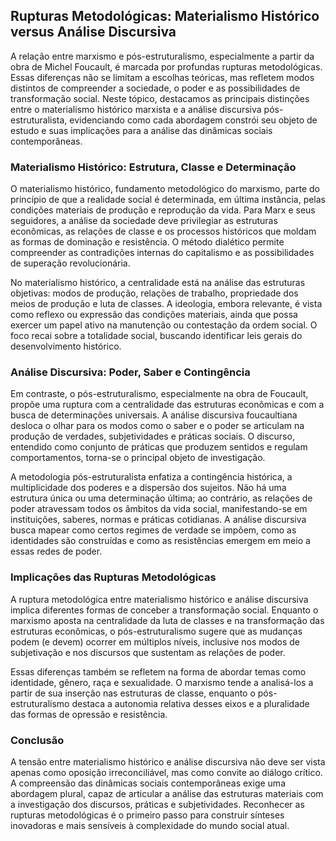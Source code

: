 
## Rupturas Metodológicas: Materialismo Histórico versus Análise Discursiva

A relação entre marxismo e pós-estruturalismo, especialmente a partir da obra de Michel Foucault, é marcada por profundas rupturas metodológicas. Essas diferenças não se limitam a escolhas teóricas, mas refletem modos distintos de compreender a sociedade, o poder e as possibilidades de transformação social. Neste tópico, destacamos as principais distinções entre o materialismo histórico marxista e a análise discursiva pós-estruturalista, evidenciando como cada abordagem constrói seu objeto de estudo e suas implicações para a análise das dinâmicas sociais contemporâneas.

### Materialismo Histórico: Estrutura, Classe e Determinação

O materialismo histórico, fundamento metodológico do marxismo, parte do princípio de que a realidade social é determinada, em última instância, pelas condições materiais de produção e reprodução da vida. Para Marx e seus seguidores, a análise da sociedade deve privilegiar as estruturas econômicas, as relações de classe e os processos históricos que moldam as formas de dominação e resistência. O método dialético permite compreender as contradições internas do capitalismo e as possibilidades de superação revolucionária.

No materialismo histórico, a centralidade está na análise das estruturas objetivas: modos de produção, relações de trabalho, propriedade dos meios de produção e luta de classes. A ideologia, embora relevante, é vista como reflexo ou expressão das condições materiais, ainda que possa exercer um papel ativo na manutenção ou contestação da ordem social. O foco recai sobre a totalidade social, buscando identificar leis gerais do desenvolvimento histórico.

### Análise Discursiva: Poder, Saber e Contingência

Em contraste, o pós-estruturalismo, especialmente na obra de Foucault, propõe uma ruptura com a centralidade das estruturas econômicas e com a busca de determinações universais. A análise discursiva foucaultiana desloca o olhar para os modos como o saber e o poder se articulam na produção de verdades, subjetividades e práticas sociais. O discurso, entendido como conjunto de práticas que produzem sentidos e regulam comportamentos, torna-se o principal objeto de investigação.

A metodologia pós-estruturalista enfatiza a contingência histórica, a multiplicidade dos poderes e a dispersão dos sujeitos. Não há uma estrutura única ou uma determinação última; ao contrário, as relações de poder atravessam todos os âmbitos da vida social, manifestando-se em instituições, saberes, normas e práticas cotidianas. A análise discursiva busca mapear como certos regimes de verdade se impõem, como as identidades são construídas e como as resistências emergem em meio a essas redes de poder.

### Implicações das Rupturas Metodológicas

A ruptura metodológica entre materialismo histórico e análise discursiva implica diferentes formas de conceber a transformação social. Enquanto o marxismo aposta na centralidade da luta de classes e na transformação das estruturas econômicas, o pós-estruturalismo sugere que as mudanças podem (e devem) ocorrer em múltiplos níveis, inclusive nos modos de subjetivação e nos discursos que sustentam as relações de poder.

Essas diferenças também se refletem na forma de abordar temas como identidade, gênero, raça e sexualidade. O marxismo tende a analisá-los a partir de sua inserção nas estruturas de classe, enquanto o pós-estruturalismo destaca a autonomia relativa desses eixos e a pluralidade das formas de opressão e resistência.

### Conclusão

A tensão entre materialismo histórico e análise discursiva não deve ser vista apenas como oposição irreconciliável, mas como convite ao diálogo crítico. A compreensão das dinâmicas sociais contemporâneas exige uma abordagem plural, capaz de articular a análise das estruturas materiais com a investigação dos discursos, práticas e subjetividades. Reconhecer as rupturas metodológicas é o primeiro passo para construir sínteses inovadoras e mais sensíveis à complexidade do mundo social atual.
```
